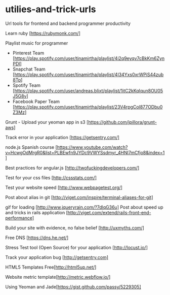 utilies-and-trick-urls
======================

Url tools for frontend and backend programmer productivity

Learn ruby [https://rubymonk.com/]

Playlist music for programmer
- Pinterest Team [https://play.spotify.com/user/tinamirtha/playlist/4i2q9eyqv7cBkKm6ZynPDl]
- Snapchat Team [https://play.spotify.com/user/tinamirtha/playlist/4I34Yxs0xrWPiS44zub8Tp]
- Spotify Team [https://play.spotify.com/user/andreas.blixt/playlist/1itC2kKqIqun8OU05J5G8v]
- Facebook Paper Team [https://play.spotify.com/user/tinamirtha/playlist/23V4rpgCol877ODbu0Z3Mz]

Grunt - Upload your yeoman app in s3 [https://github.com/jpillora/grunt-aws]

Track error in your application [https://getsentry.com/]

node.js Spanish course  [https://www.youtube.com/watch?v=HcwgOdMrgR0&list=PLBEwfn9JYDc9VWYSsdmyr_4HNl7mCfjo8&index=1]

Best practices for angular.js [http://twofuckingdevelopers.com/]

Test for your css files [http://cssstats.com/]

Test your website speed [http://www.webpagetest.org/]

Post about alias in git [http://viget.com/inspire/terminal-aliases-for-git]

gif for loading [http://www.jqueryrain.com/?7dlqG36u]
Post about speed up and tricks in rails application [http://viget.com/extend/rails-front-end-performance]

Build your site with evidence, no false belief [http://uxmyths.com/]

Free DNS [https://dns.he.net/]

Stress Test tool (Open Source) for your application [http://locust.io/]

Track your application bug [http://getsentry.com]

HTML5 Templates Free[http://html5up.net/]

Website metric template[http://metric.webflow.io/]

Using Yeoman and Jade[https://gist.github.com/passy/5229305]
